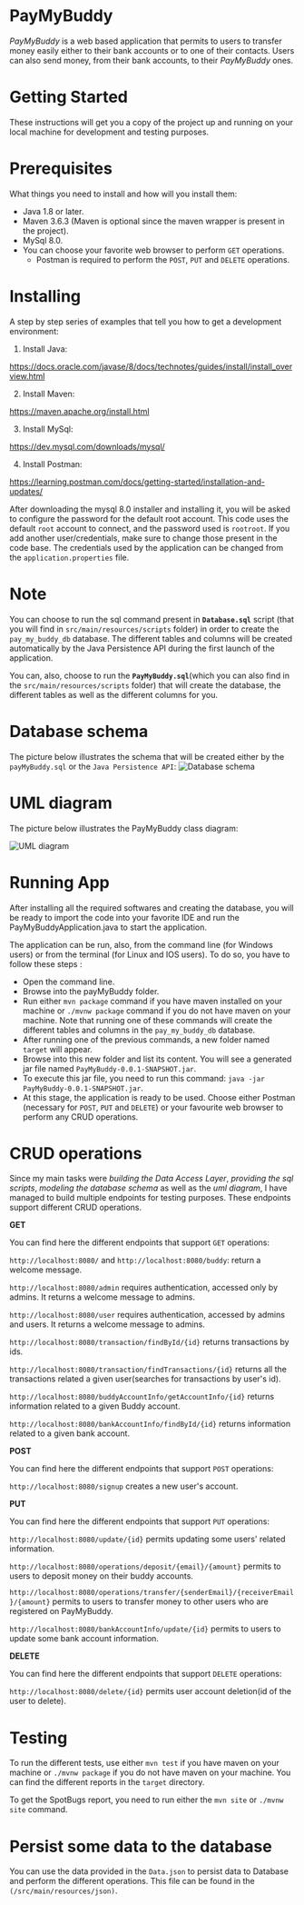 # PayMyBuddy
_PayMyBuddy_ is a web based application that permits to users to transfer money easily
either to their bank accounts or to one of their contacts. Users can also send money, 
from their bank accounts, to their _PayMyBuddy_ ones.

# Getting Started
These instructions will get you a copy of the project up and running on your local machine 
for development and testing purposes.

# Prerequisites
What things you need to install and how will you install them:
- Java 1.8 or later.
- Maven 3.6.3 (Maven is optional since the maven wrapper is present in the project).
- MySql 8.0.
- You can choose your favorite web browser to perform `GET` operations.
  - Postman is required to perform the `POST`, `PUT` and `DELETE` operations.
# Installing 
A step by step series of examples that tell you how to get a development environment:

1. Install Java:

https://docs.oracle.com/javase/8/docs/technotes/guides/install/install_overview.html

2. Install Maven:

https://maven.apache.org/install.html

3. Install MySql:

https://dev.mysql.com/downloads/mysql/

4. Install Postman:

https://learning.postman.com/docs/getting-started/installation-and-updates/

After downloading the mysql 8.0 installer and installing it, you will be asked to configure the password 
for the default root account. This code uses the default `root` account to connect, and the password used is `rootroot`. 
If you add another user/credentials, make sure to change those present in the code base. 
The credentials used by the application can be changed from the `application.properties` file.

# Note

You can choose to run the sql command present in **`Database.sql`** script
(that you will find in `src/main/resources/scripts` folder) in order to create the `pay_my_buddy_db` database. 
The different tables and columns will be created automatically by the Java Persistence API during the first launch 
of the application.

You can, also, choose to run the **`PayMyBuddy.sql`**(which you can also find in the `src/main/resources/scripts` folder) 
that will create the database, the different tables as well as the different columns for you.

# Database schema

The picture below illustrates the schema that will be created either by the `payMyBuddy.sql` 
or the `Java Persistence API`:
![Database schema](src/main/resources/static/P6_mpd.png)

# UML diagram

The picture below illustrates the PayMyBuddy class diagram:

![UML diagram](src/main/resources/static/ClassDiagram.png)

# Running App

After installing all the required softwares and creating the database, 
you will be ready to import the code into your favorite IDE and run the PayMyBuddyApplication.java 
to start the application.

The application can be run, also, from the command line (for Windows users) or from the terminal 
(for Linux and IOS users). To do so, you have to follow these steps :

- Open the command line.
- Browse into the payMyBuddy folder.
- Run either `mvn package` command if you have maven installed on your machine 
or `./mvnw package` command if you do not have maven on your machine. 
Note that running one of these commands will create the different tables and columns in the `pay_my_buddy_db` database.
- After running one of the previous commands, a new folder named `target` will appear.
- Browse into this new folder and list its content. 
You will see a generated jar file named `PayMyBuddy-0.0.1-SNAPSHOT.jar`.
- To execute this jar file, you need to run this command: `java -jar PayMyBuddy-0.0.1-SNAPSHOT.jar`.
- At this stage, the application is ready to be used. Choose either Postman (necessary for `POST`, `PUT` and `DELETE`) 
or your favourite web browser to perform any CRUD operations.

# CRUD operations

Since my main tasks were _building the Data Access Layer_, _providing the sql scripts_, _modeling the database 
schema_ as well as the _uml diagram_, I have managed to build multiple endpoints for testing purposes. 
These endpoints support different CRUD operations.

**GET**

You can find here the different endpoints that support `GET` operations:

`http://localhost:8080/` and `http://localhost:8080/buddy`: return a welcome message.

`http://localhost:8080/admin` requires authentication, accessed only by admins. It returns a welcome message to admins.

`http://localhost:8080/user` requires authentication, accessed by admins and users. It returns a welcome message to admins.

`http://localhost:8080/transaction/findById/{id}` returns transactions by ids.

`http://localhost:8080/transaction/findTransactions/{id}` returns all the transactions related a given user(searches for transactions by user's id).

`http://localhost:8080/buddyAccountInfo/getAccountInfo/{id}` returns information related to a given Buddy account.

`http://localhost:8080/bankAccountInfo/findById/{id}` returns information related to a given bank account.

**POST**

You can find here the different endpoints that support `POST` operations:

`http://localhost:8080/signup` creates a new user's account.

**PUT**

You can find here the different endpoints that support `PUT` operations:

`http://localhost:8080/update/{id}` permits updating some users' related information.

`http://localhost:8080/operations/deposit/{email}/{amount}` permits to users to deposit money on their buddy accounts.

`http://localhost:8080/operations/transfer/{senderEmail}/{receiverEmail}/{amount}` permits to users to transfer money to other users who are registered on PayMyBuddy.

`http://localhost:8080/bankAccountInfo/update/{id}` permits to users to update some bank account information.

**DELETE**

You can find here the different endpoints that support `DELETE` operations:

`http://localhost:8080/delete/{id}` permits user account deletion(id of the user to delete).

# Testing

To run the different tests, use either `mvn test` if you have maven on your machine 
or `./mvnw package` if you do not have maven on your machine. You can find the different reports in the
 `target` directory.
 
 To get the SpotBugs report, you need to run either the `mvn site` or `./mvnw site` command.
 
 # Persist some data to the database
 
You can use the data provided in the `Data.json` to persist data to Database and perform the different operations. 
This file can be found in the `(/src/main/resources/json)`.